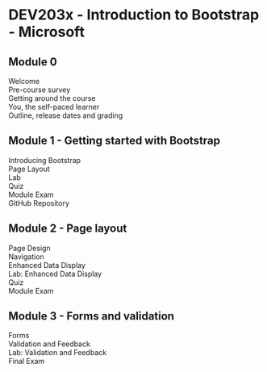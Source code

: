 # DEV203x - Introduction to Bootstrap - Microsoft  

## Module 0  
Welcome  
Pre-course survey  
Getting around the course  
You, the self-paced learner  
Outline, release dates and grading  

## Module 1 - Getting started with Bootstrap  
Introducing Bootstrap  
Page Layout  
Lab  
Quiz  
Module Exam  
GitHub Repository  

## Module 2 - Page layout  
Page Design  
Navigation  
Enhanced Data Display  
Lab: Enhanced Data Display  
Quiz  
Module Exam  

## Module 3 - Forms and validation  
Forms  
Validation and Feedback  
Lab: Validation and Feedback  
Final Exam  
